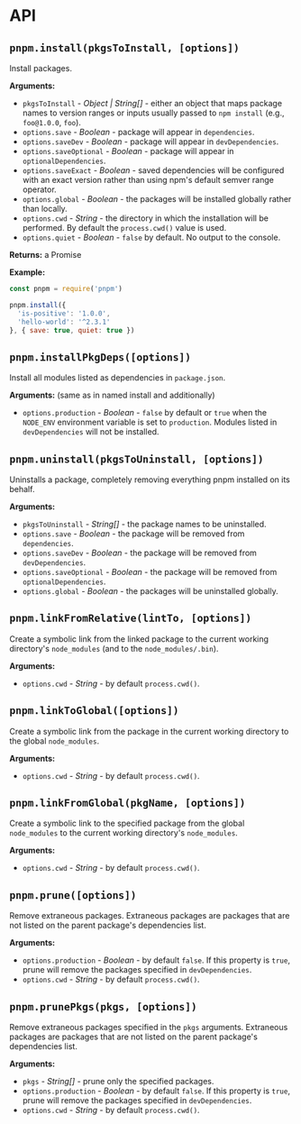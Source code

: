 # API

## `pnpm.install(pkgsToInstall, [options])`

Install packages.

**Arguments:**

* `pkgsToInstall` - *Object | String[]* - either an object that maps package names to version ranges or inputs usually passed to `npm install` (e.g., `foo@1.0.0`, `foo`).
* `options.save` - *Boolean* - package will appear in `dependencies`.
* `options.saveDev` - *Boolean* - package will appear in `devDependencies`.
* `options.saveOptional` - *Boolean* - package will appear in `optionalDependencies`.
* `options.saveExact` - *Boolean* - saved dependencies will be configured with an exact version rather than using npm's default semver range operator.
* `options.global` - *Boolean* - the packages will be installed globally rather than locally.
* `options.cwd` - *String* - the directory in which the installation will be performed. By default the `process.cwd()` value is used.
* `options.quiet` - *Boolean* - `false` by default. No output to the console.

**Returns:** a Promise

**Example:**

```js
const pnpm = require('pnpm')

pnpm.install({
  'is-positive': '1.0.0',
  'hello-world': '^2.3.1'
}, { save: true, quiet: true })
```

## `pnpm.installPkgDeps([options])`

Install all modules listed as dependencies in `package.json`.

**Arguments:** (same as in named install and additionally)

* `options.production` - *Boolean* - `false` by default or `true` when the `NODE_ENV` environment variable is set to `production`. Modules listed in `devDependencies` will not be installed.

## `pnpm.uninstall(pkgsToUninstall, [options])`

Uninstalls a package, completely removing everything pnpm installed on its behalf.

**Arguments:**

* `pkgsToUninstall` - *String[]* - the package names to be uninstalled.
* `options.save` - *Boolean* - the package will be removed from `dependencies`.
* `options.saveDev` - *Boolean* - the package will be removed from `devDependencies`.
* `options.saveOptional` - *Boolean* - the package will be removed from `optionalDependencies`.
* `options.global` - *Boolean* - the packages will be uninstalled globally.

## `pnpm.linkFromRelative(lintTo, [options])`

Create a symbolic link from the linked package to the current working directory's `node_modules` (and to the `node_modules/.bin`).

**Arguments:**

* `options.cwd` - *String* - by default `process.cwd()`.

## `pnpm.linkToGlobal([options])`

Create a symbolic link from the package in the current working directory to the global `node_modules`.

**Arguments:**

* `options.cwd` - *String* - by default `process.cwd()`.

## `pnpm.linkFromGlobal(pkgName, [options])`

Create a symbolic link to the specified package from the global `node_modules` to the current working directory's `node_modules`.

**Arguments:**

* `options.cwd` - *String* - by default `process.cwd()`.

## `pnpm.prune([options])`

Remove extraneous packages. Extraneous packages are packages that are not listed on the parent package's dependencies list.

**Arguments:**

* `options.production` - *Boolean* - by default `false`. If this property is `true`, prune will remove the packages specified in `devDependencies`.
* `options.cwd` - *String* - by default `process.cwd()`.

## `pnpm.prunePkgs(pkgs, [options])`

Remove extraneous packages specified in the `pkgs` arguments. Extraneous packages are packages that are not listed on the parent package's dependencies list.

**Arguments:**

* `pkgs` - *String[]* - prune only the specified packages.
* `options.production` - *Boolean* - by default `false`. If this property is `true`, prune will remove the packages specified in `devDependencies`.
* `options.cwd` - *String* - by default `process.cwd()`.

